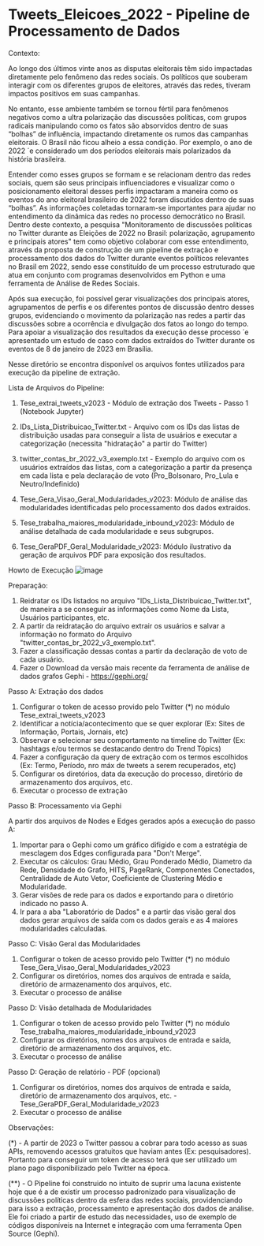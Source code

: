 # Tweets_Eleicoes_2022 - Pipeline de Processamento de Dados 

Contexto:

Ao longo dos últimos vinte anos as disputas eleitorais têm sido impactadas diretamente pelo fenômeno das redes sociais. Os políticos que souberam interagir com os diferentes grupos de eleitores, através das redes, tiveram impactos positivos em suas campanhas.

No entanto, esse ambiente também se tornou fértil para fenômenos negativos como a ultra polarização das discussões políticas, com grupos radicais manipulando como os fatos são absorvidos dentro de suas “bolhas” de influência, impactando diretamente os rumos das campanhas eleitorais. O Brasil não ficou alheio a essa condição. Por exemplo, o ano de 2022 ´e considerado um dos períodos eleitorais mais polarizados da história brasileira.

Entender como esses grupos se formam e se relacionam dentro das redes sociais, quem são seus principais influenciadores e visualizar como o posicionamento eleitoral desses perfis impactaram a maneira como os eventos do ano eleitoral brasileiro de 2022 foram discutidos dentro de suas “bolhas”. As informações coletadas tornaram-se importantes para ajudar no entendimento da dinâmica das redes no processo democrático no Brasil. Dentro deste contexto, a pesquisa "Monitoramento de discussões políticas no Twitter durante as Eleições de 2022 no Brasil: polarização, agrupamento e principais atores" tem como objetivo colaborar com esse entendimento, através da proposta de construção de um pipeline de extração e processamento dos dados do Twitter durante eventos políticos relevantes no Brasil em 2022, sendo esse constituído de um processo estruturado que atua em conjunto com programas desenvolvidos em Python e uma ferramenta de Análise de Redes Sociais. 

Após sua execução, foi possível gerar visualizações dos principais atores, agrupamentos de perfis e os diferentes pontos de discussão dentro desses grupos, evidenciando o movimento da polarização nas redes a partir das discussões sobre a ocorrência e divulgação dos fatos ao longo do tempo. Para apoiar a visualização dos resultados da execução desse processo ´e apresentado um estudo de caso com dados extraídos do Twitter durante os eventos de 8 de janeiro de 2023 em Brasília.

Nesse diretório se encontra disponível os arquivos fontes utilizados para execução da pipeline de extração.

Lista de Arquivos do Pipeline:
1.	Tese_extrai_tweets_v2023 - Módulo de extração dos Tweets - Passo 1 (Notebook Jupyter)

2.	IDs_Lista_Distribuicao_Twitter.txt - Arquivo com os IDs das listas de distribuição usadas para conseguir a lista de usuários e executar a categorização (necessita "hidratação" a partir do Twitter)

3.	twitter_contas_br_2022_v3_exemplo.txt - Exemplo do arquivo com os usuários extraídos das listas, com a categorização a partir da presença em cada lista e pela declaração de voto (Pro_Bolsonaro, Pro_Lula e Neutro/Indefinido)

4.	Tese_Gera_Visao_Geral_Modularidades_v2023: Módulo de análise das modularidades identificadas pelo processamento dos dados extraídos.

5.	Tese_trabalha_maiores_modularidade_inbound_v2023: Módulo de análise detalhada de cada modularidade e seus subgrupos.

6.	Tese_GeraPDF_Geral_Modularidade_v2023: Módulo ilustrativo da geração de arquivos PDF para exposição dos resultados.

Howto de Execução
![image](https://github.com/ciberdem/Tweets_Eleicoes_2022/assets/142453499/0c1f8f6f-8290-45c9-b5ee-335bec914624)

Preparação:

1. Reidratar os IDs listados no arquivo "IDs_Lista_Distribuicao_Twitter.txt", de maneira a se conseguir as informações como Nome da Lista, Usuários participantes, etc.
2. A partir da reidratação do arquivo extrair os usuários e salvar a informação no formato do Arquivo "twitter_contas_br_2022_v3_exemplo.txt".
3. Fazer a classificação dessas contas a partir da declaração de voto de cada usuário.
4. Fazer o Download da versão mais recente da ferramenta de análise de dados grafos Gephi - https://gephi.org/

Passo A: Extração dos dados

1. Configurar o token de acesso provido pelo Twitter (*) no módulo Tese_extrai_tweets_v2023
2. Identificar a notícia/acontecimento que se quer explorar (Ex: Sites de Informação, Portais, Jornais, etc)
3. Observar e selecionar seu comportamento na timeline do Twitter (Ex: hashtags e/ou termos se destacando dentro do Trend Tópics)
4. Fazer a configuração da query de extração com os termos escolhidos (Ex: Termo, Período, nro máx de tweets a serem recuperados, etç)
5. Configurar os diretórios, data da execução do processo, diretório de armazenamento dos arquivos, etc.
6. Executar o processo de extração

Passo B: Processamento via Gephi

A partir dos arquivos de Nodes e Edges gerados após a execução do passo A:

1. Importar para o Gephi como um gráfico difigido e com a estratégia de mesclagem dos Edges configurada para "Don't Merge".
2. Executar os cálculos: Grau Médio, Grau Ponderado Médio, Diametro da Rede, Densidade do Grafo, HITS, PageRank, Componentes Conectados, Centralidade de Auto Vetor, Coeficiente de Clustering Médio e Modularidade.
3. Gerar visões de rede para os dados e exportando para o diretório indicado no passo A. 
4. Ir para a aba "Laboratório de Dados" e a partir das visão geral dos dados gerar arquivos de saída com os dados gerais e as 4 maiores modularidades calculadas.

Passo C: Visão Geral das Modularidades

1. Configurar o token de acesso provido pelo Twitter (*) no módulo Tese_Gera_Visao_Geral_Modularidades_v2023
2. Configurar os diretórios, nomes dos arquivos de entrada e saída, diretório de armazenamento dos arquivos, etc.
3. Executar o processo de análise

Passo D: Visão detalhada de Modularidades

1. Configurar o token de acesso provido pelo Twitter (*) no módulo Tese_trabalha_maiores_modularidade_inbound_v2023
2. Configurar os diretórios, nomes dos arquivos de entrada e saída, diretório de armazenamento dos arquivos, etc.
3. Executar o processo de análise

Passo D: Geração de relatório - PDF (opcional)

1. Configurar os diretórios, nomes dos arquivos de entrada e saída, diretório de armazenamento dos arquivos, etc. - Tese_GeraPDF_Geral_Modularidade_v2023
2. Executar o processo de análise

Observações:

(*) - A partir de 2023 o Twitter passou a cobrar para todo acesso as suas APIs, removendo acessos gratuitos que haviam antes (Ex: pesquisadores). Portanto para conseguir um token de acesso terá que ser utilizado um plano pago disponibilizado pelo Twitter na época. 

(**) - O Pipeline foi construido no intuito de suprir uma lacuna existente hoje que é a de existir um processo padronizado para visualização de discussões políticas dentro da esfera das redes sociais, providenciando para isso a extração, processamento e apresentação dos dados de análise. Ele foi criado a partir de estudo das necessidades, uso de exemplo de códigos disponíveis na Internet e integração com uma ferramenta Open Source (Gephi).  
